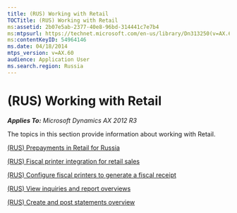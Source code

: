 ```yaml
---
title: (RUS) Working with Retail
TOCTitle: (RUS) Working with Retail
ms:assetid: 2b07e5ab-2377-40e8-96bd-314441c7e7b4
ms:mtpsurl: https://technet.microsoft.com/en-us/library/Dn313250(v=AX.60)
ms:contentKeyID: 54964146
ms.date: 04/18/2014
mtps_version: v=AX.60
audience: Application User
ms.search.region: Russia
---
```


# (RUS) Working with Retail 


_**Applies To:** Microsoft Dynamics AX 2012 R3_

The topics in this section provide information about working with Retail.

[(RUS) Prepayments in Retail for Russia](rus-prepayments-in-retail-for-russia.md)

[(RUS) Fiscal printer integration for retail sales](rus-fiscal-printer-integration-for-retail-sales.md)

[(RUS) Configure fiscal printers to generate a fiscal receipt](rus-configure-fiscal-printers-to-generate-a-fiscal-receipt.md)

[(RUS) View inquiries and report overviews](rus-view-inquiries-and-report-overviews.md)

[(RUS) Create and post statements overview](rus-create-and-post-statements-overview.md)

  


